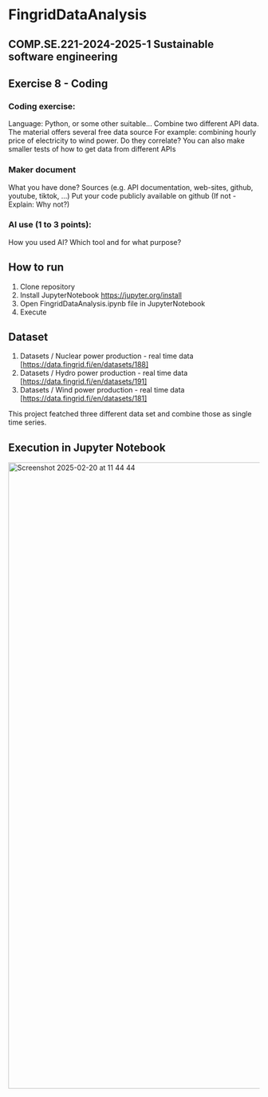 # FingridDataAnalysis

## COMP.SE.221-2024-2025-1 Sustainable software engineering

## Exercise 8 - Coding


### Coding exercise:

Language: Python, or some other suitable...
Combine two different API data. The material offers several free data source
For example: combining hourly price of electricity to wind power. Do they correlate?
You can also make smaller tests of how to get data from different APIs
 
### Maker document

What you have done?
Sources (e.g. API documentation, web-sites, github, youtube, tiktok, ...)
Put your code publicly available on github (If not - Explain: Why not?)
 

### AI use (1 to 3 points):

How you used AI?
Which tool and for what purpose? 


## How to run 

1. Clone repository 
2. Install JupyterNotebook  https://jupyter.org/install
3. Open FingridDataAnalysis.ipynb file in JupyterNotebook
4. Execute 

## Dataset 

1. Datasets / Nuclear power production - real time data [https://data.fingrid.fi/en/datasets/188]
2. Datasets / Hydro power production - real time data [https://data.fingrid.fi/en/datasets/191]
3. Datasets / Wind power production - real time data [https://data.fingrid.fi/en/datasets/181]

This project featched three different data set and combine those as single time series. 



##  Execution in Jupyter Notebook

<img width="1256" alt="Screenshot 2025-02-20 at 11 44 44" src="https://github.com/user-attachments/assets/04ac53be-436e-4612-9986-80b71df67784" />




